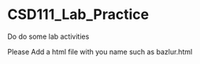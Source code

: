# CSD111_Lab_Practice
Do do some lab activities

Please Add a html file with you name such as bazlur.html
